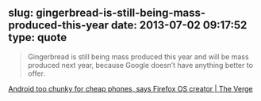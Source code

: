 slug: gingerbread-is-still-being-mass-produced-this-year
date: 2013-07-02 09:17:52
type: quote
---

> Gingerbread is still being mass produced this year and will be mass produced next year, because Google doesn’t have anything better to offer.

[Android too chunky for cheap phones, says Firefox OS creator | The Verge](http://www.theverge.com/2013/7/1/4484052/mozilla-cto-says-android-is-too-bloated-for-mass-market-phones)
